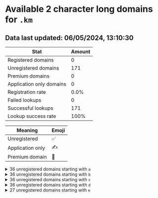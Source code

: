 # Available 2 character long domains for `.km`

## Data last updated: 06/05/2024, 13:10:30

|Stat|Amount|
|--|--|
|Registered domains|0|
|Unregistered domains|171|
|Premium domains|0|
|Application only domains|0|
|Registration rate|0.0%|
|Failed lookups|0|
|Successful lookups|171|
|Lookup success rate|100%|


|Meaning|Emoji|
|--|--|
|Unregistered|:white_check_mark:|
|Application only|:writing_hand:|
|Premium domain|:gem:|

<details>
<summary>36 unregistered domains starting with <bold><code>a</code></bold></summary>

|Type|Domain|
|--|--|
|:white_check_mark:|`a0.km`|
|:white_check_mark:|`a1.km`|
|:white_check_mark:|`a2.km`|
|:white_check_mark:|`a3.km`|
|:white_check_mark:|`a4.km`|
|:white_check_mark:|`a5.km`|
|:white_check_mark:|`a6.km`|
|:white_check_mark:|`a7.km`|
|:white_check_mark:|`a8.km`|
|:white_check_mark:|`a9.km`|
|:white_check_mark:|`aa.km`|
|:white_check_mark:|`ab.km`|
|:white_check_mark:|`ac.km`|
|:white_check_mark:|`ad.km`|
|:white_check_mark:|`ae.km`|
|:white_check_mark:|`af.km`|
|:white_check_mark:|`ag.km`|
|:white_check_mark:|`ah.km`|
|:white_check_mark:|`ai.km`|
|:white_check_mark:|`aj.km`|
|:white_check_mark:|`ak.km`|
|:white_check_mark:|`al.km`|
|:white_check_mark:|`am.km`|
|:white_check_mark:|`an.km`|
|:white_check_mark:|`ao.km`|
|:white_check_mark:|`ap.km`|
|:white_check_mark:|`aq.km`|
|:white_check_mark:|`ar.km`|
|:white_check_mark:|`as.km`|
|:white_check_mark:|`at.km`|
|:white_check_mark:|`au.km`|
|:white_check_mark:|`av.km`|
|:white_check_mark:|`aw.km`|
|:white_check_mark:|`ax.km`|
|:white_check_mark:|`ay.km`|
|:white_check_mark:|`az.km`|
</details>
<details>
<summary>36 unregistered domains starting with <bold><code>b</code></bold></summary>

|Type|Domain|
|--|--|
|:white_check_mark:|`b0.km`|
|:white_check_mark:|`b1.km`|
|:white_check_mark:|`b2.km`|
|:white_check_mark:|`b3.km`|
|:white_check_mark:|`b4.km`|
|:white_check_mark:|`b5.km`|
|:white_check_mark:|`b6.km`|
|:white_check_mark:|`b7.km`|
|:white_check_mark:|`b8.km`|
|:white_check_mark:|`b9.km`|
|:white_check_mark:|`ba.km`|
|:white_check_mark:|`bb.km`|
|:white_check_mark:|`bc.km`|
|:white_check_mark:|`bd.km`|
|:white_check_mark:|`be.km`|
|:white_check_mark:|`bf.km`|
|:white_check_mark:|`bg.km`|
|:white_check_mark:|`bh.km`|
|:white_check_mark:|`bi.km`|
|:white_check_mark:|`bj.km`|
|:white_check_mark:|`bk.km`|
|:white_check_mark:|`bl.km`|
|:white_check_mark:|`bm.km`|
|:white_check_mark:|`bn.km`|
|:white_check_mark:|`bo.km`|
|:white_check_mark:|`bp.km`|
|:white_check_mark:|`bq.km`|
|:white_check_mark:|`br.km`|
|:white_check_mark:|`bs.km`|
|:white_check_mark:|`bt.km`|
|:white_check_mark:|`bu.km`|
|:white_check_mark:|`bv.km`|
|:white_check_mark:|`bw.km`|
|:white_check_mark:|`bx.km`|
|:white_check_mark:|`by.km`|
|:white_check_mark:|`bz.km`|
</details>
<details>
<summary>36 unregistered domains starting with <bold><code>c</code></bold></summary>

|Type|Domain|
|--|--|
|:white_check_mark:|`c0.km`|
|:white_check_mark:|`c1.km`|
|:white_check_mark:|`c2.km`|
|:white_check_mark:|`c3.km`|
|:white_check_mark:|`c4.km`|
|:white_check_mark:|`c5.km`|
|:white_check_mark:|`c6.km`|
|:white_check_mark:|`c7.km`|
|:white_check_mark:|`c8.km`|
|:white_check_mark:|`c9.km`|
|:white_check_mark:|`ca.km`|
|:white_check_mark:|`cb.km`|
|:white_check_mark:|`cc.km`|
|:white_check_mark:|`cd.km`|
|:white_check_mark:|`ce.km`|
|:white_check_mark:|`cf.km`|
|:white_check_mark:|`cg.km`|
|:white_check_mark:|`ch.km`|
|:white_check_mark:|`ci.km`|
|:white_check_mark:|`cj.km`|
|:white_check_mark:|`ck.km`|
|:white_check_mark:|`cl.km`|
|:white_check_mark:|`cm.km`|
|:white_check_mark:|`cn.km`|
|:white_check_mark:|`co.km`|
|:white_check_mark:|`cp.km`|
|:white_check_mark:|`cq.km`|
|:white_check_mark:|`cr.km`|
|:white_check_mark:|`cs.km`|
|:white_check_mark:|`ct.km`|
|:white_check_mark:|`cu.km`|
|:white_check_mark:|`cv.km`|
|:white_check_mark:|`cw.km`|
|:white_check_mark:|`cx.km`|
|:white_check_mark:|`cy.km`|
|:white_check_mark:|`cz.km`|
</details>
<details>
<summary>36 unregistered domains starting with <bold><code>d</code></bold></summary>

|Type|Domain|
|--|--|
|:white_check_mark:|`d0.km`|
|:white_check_mark:|`d1.km`|
|:white_check_mark:|`d2.km`|
|:white_check_mark:|`d3.km`|
|:white_check_mark:|`d4.km`|
|:white_check_mark:|`d5.km`|
|:white_check_mark:|`d6.km`|
|:white_check_mark:|`d7.km`|
|:white_check_mark:|`d8.km`|
|:white_check_mark:|`d9.km`|
|:white_check_mark:|`da.km`|
|:white_check_mark:|`db.km`|
|:white_check_mark:|`dc.km`|
|:white_check_mark:|`dd.km`|
|:white_check_mark:|`de.km`|
|:white_check_mark:|`df.km`|
|:white_check_mark:|`dg.km`|
|:white_check_mark:|`dh.km`|
|:white_check_mark:|`di.km`|
|:white_check_mark:|`dj.km`|
|:white_check_mark:|`dk.km`|
|:white_check_mark:|`dl.km`|
|:white_check_mark:|`dm.km`|
|:white_check_mark:|`dn.km`|
|:white_check_mark:|`do.km`|
|:white_check_mark:|`dp.km`|
|:white_check_mark:|`dq.km`|
|:white_check_mark:|`dr.km`|
|:white_check_mark:|`ds.km`|
|:white_check_mark:|`dt.km`|
|:white_check_mark:|`du.km`|
|:white_check_mark:|`dv.km`|
|:white_check_mark:|`dw.km`|
|:white_check_mark:|`dx.km`|
|:white_check_mark:|`dy.km`|
|:white_check_mark:|`dz.km`|
</details>
<details>
<summary>27 unregistered domains starting with <bold><code>e</code></bold></summary>

|Type|Domain|
|--|--|
|:white_check_mark:|`e0.km`|
|:white_check_mark:|`ea.km`|
|:white_check_mark:|`eb.km`|
|:white_check_mark:|`ec.km`|
|:white_check_mark:|`ed.km`|
|:white_check_mark:|`ee.km`|
|:white_check_mark:|`ef.km`|
|:white_check_mark:|`eg.km`|
|:white_check_mark:|`eh.km`|
|:white_check_mark:|`ei.km`|
|:white_check_mark:|`ej.km`|
|:white_check_mark:|`ek.km`|
|:white_check_mark:|`el.km`|
|:white_check_mark:|`em.km`|
|:white_check_mark:|`en.km`|
|:white_check_mark:|`eo.km`|
|:white_check_mark:|`ep.km`|
|:white_check_mark:|`eq.km`|
|:white_check_mark:|`er.km`|
|:white_check_mark:|`es.km`|
|:white_check_mark:|`et.km`|
|:white_check_mark:|`eu.km`|
|:white_check_mark:|`ev.km`|
|:white_check_mark:|`ew.km`|
|:white_check_mark:|`ex.km`|
|:white_check_mark:|`ey.km`|
|:white_check_mark:|`ez.km`|
</details>